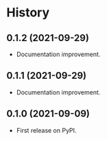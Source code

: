 # History

## 0.1.2 (2021-09-29)

* Documentation improvement.

## 0.1.1 (2021-09-29)

* Documentation improvement.

## 0.1.0 (2021-09-09)

* First release on PyPI.

